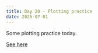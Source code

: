 ```yaml
---
title: Day 20 - Plotting practice
date: 2025-07-01
---
```

Some plotting practice today.

[See here](https://github.com/JonSkogland/1000daysofcoding/blob/main/daily-projects/day20_20250701/day20.ipynb)